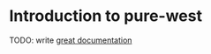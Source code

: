 # Introduction to pure-west

TODO: write [great documentation](http://jacobian.org/writing/what-to-write/)
